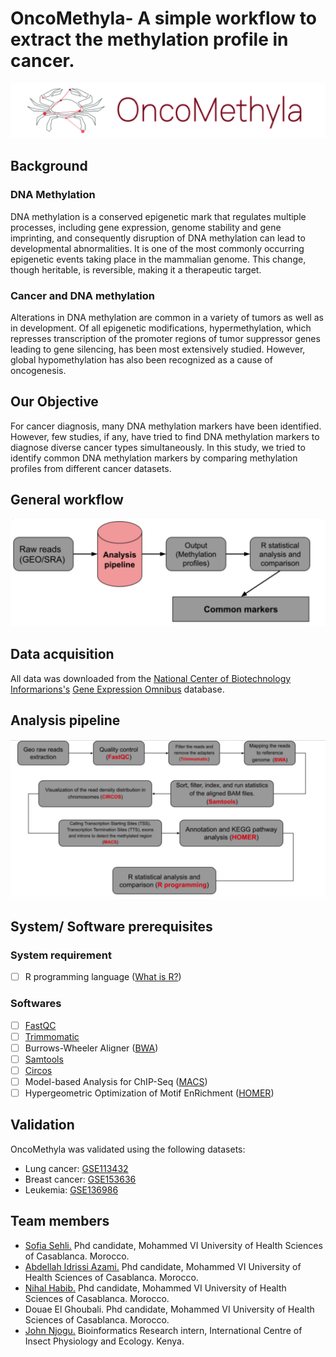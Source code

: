 # OncoMethyla- A simple workflow to extract the methylation profile in cancer.
 <p align="center">
  <img src="logo.png" />
</p>

## Background
### DNA Methylation
DNA methylation is a conserved epigenetic mark that regulates multiple processes, including gene expression, genome stability and gene imprinting, and consequently disruption of DNA methylation can lead to developmental abnormalities. It is one of the most commonly occurring epigenetic events taking place in the mammalian genome. This change, though heritable, is reversible, making it a therapeutic target.
### Cancer and DNA methylation
Alterations in DNA methylation are common in a variety of tumors as well as in development. Of all epigenetic modifications, hypermethylation, which represses transcription of the promoter regions of tumor suppressor genes leading to gene silencing, has been most extensively studied. However, global hypomethylation has also been recognized as a cause of oncogenesis.
## Our Objective
For cancer diagnosis, many DNA methylation markers have been identified. However, few studies, if any, have tried to find DNA methylation markers to diagnose diverse cancer types simultaneously. In this study, we tried to identify common DNA methylation markers by comparing methylation profiles from different cancer datasets.
## General workflow
![workflow](general-workflow.png) 
## Data acquisition
All data was downloaded from the [National Center of Biotechnology Informarions's](https://www.ncbi.nlm.nih.gov/) [Gene Expression Omnibus](https://www.ncbi.nlm.nih.gov/geo/) database.
## Analysis pipeline
![pipeline](Pipeline--.png)
## System/ Software prerequisites 
### System requirement
- [ ] R programming language ([What is R?](https://www.r-project.org/about.html))
### Softwares
- [ ] [FastQC](https://www.bioinformatics.babraham.ac.uk/projects/fastqc/)
- [ ] [Trimmomatic](http://www.usadellab.org/cms/uploads/supplementary/Trimmomatic/TrimmomaticManual_V0.32.pdf)
- [ ] Burrows-Wheeler Aligner ([BWA](http://bio-bwa.sourceforge.net/))
- [ ] [Samtools](http://www.htslib.org/)
- [ ] [Circos](http://circos.ca/)
- [ ] Model-based Analysis for ChIP-Seq ([MACS](https://github.com/macs3-project/MACS))
- [ ] Hypergeometric Optimization of Motif EnRichment ([HOMER](http://homer.ucsd.edu/homer/))
## Validation
OncoMethyla was validated using the following datasets:
- Lung cancer: [GSE113432](https://www.ncbi.nlm.nih.gov/bioproject/451165)
- Breast cancer: [GSE153636](https://www.ncbi.nlm.nih.gov/bioproject/643525)
- Leukemia: [GSE136986](https://www.ncbi.nlm.nih.gov/bioproject/564224)
## Team members
- [Sofia Sehli.](https://github.com/SofSei) Phd candidate, Mohammed VI University of Health Sciences of Casablanca. Morocco.
- [Abdellah Idrissi Azami.](https://github.com/abdellahai) Phd candidate, Mohammed VI University of Health Sciences of Casablanca. Morocco.
- [Nihal Habib.](https://github.com/NihalHB) Phd candidate, Mohammed VI University of Health Sciences of Casablanca. Morocco.
- Douae El Ghoubali. Phd candidate, Mohammed VI University of Health Sciences of Casablanca. Morocco.
- [John Njogu.](https://github.com/jnnjogu) Bioinformatics Research intern, International Centre of Insect Physiology and Ecology. Kenya.


